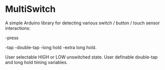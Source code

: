 # MultiSwitch

A simple Arduino library for detecting various switch / button / touch sensor interactions:

  -press
  
  -tap 
  -double-tap
  -long hold
  -extra long hold.
  
  User selectable HIGH or LOW unswitched state. User definable double-tap and long hold timing variables.
